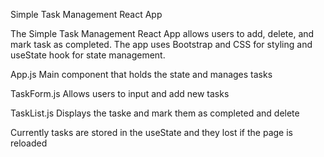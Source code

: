 Simple Task Management React App

The Simple Task Management React App allows users to add, delete, and mark task as completed. The app uses Bootstrap and CSS for styling and useState hook for state management.


App.js 
Main component that holds the state and manages tasks 

TaskForm.js
Allows users to input and add new tasks

TaskList.js 
Displays the taske and mark them as completed and delete 

Currently tasks are stored in the useState and they lost if the page is reloaded


